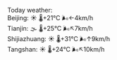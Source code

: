 Today weather:  
Beijing: ☀️   🌡️+21°C 🌬️←4km/h  
Tianjin: 🌫  🌡️+25°C 🌬️↖7km/h  
Shijiazhuang: ☀️   🌡️+31°C 🌬️↑9km/h  
Tangshan: ☀️   🌡️+24°C 🌬️↖10km/h  
